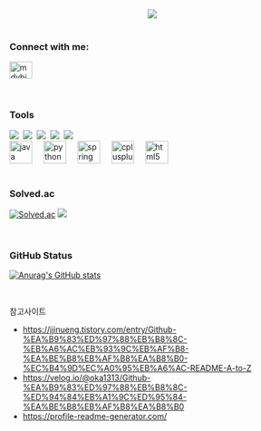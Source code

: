 <div align="center">
  <img src="https://capsule-render.vercel.app/api?type=waving&height=202&color=gradient&text=Welcome%20to%20GitHub&section=header&reversal=false&fontAlign=50&descAlign=60&animation=fadeIn&fontAlignY=42&fontSize=60" />
</div>

<br>

<h3 align="left">Connect with me:</h3>
<p align="left">
<a href="https://instagram.com/mdybie2_" target="blank"><img align="center" src="https://raw.githubusercontent.com/rahuldkjain/github-profile-readme-generator/master/src/images/icons/Social/instagram.svg" alt="mdybie2_" height="30" width="40" /></a>
</p>

<br>

<h3 align="leftr">Tools</h3>
<div align="left">
  <img src="https://img.shields.io/badge/java-%23007396.svg?&style=for-the-badge&logo=java&logoColor=white" />&nbsp
  <img src="https://img.shields.io/badge/python-%233776AB.svg?&style=for-the-badge&logo=python&logoColor=white" />&nbsp
<img src="https://img.shields.io/badge/spring-%236DB33F.svg?&style=for-the-badge&logo=spring&logoColor=white" />&nbsp
  <img src="https://img.shields.io/badge/C++-%233776AB.svg?&style=for-the-badge&logo=cplusplus&logoColor=white" />&nbsp
  <img src="https://img.shields.io/badge/html5-%23E34F26.svg?&style=for-the-badge&logo=html5&logoColor=white" />&nbsp
</div>

<div align="left">
  <img src="https://cdn.jsdelivr.net/gh/devicons/devicon/icons/java/java-original.svg" height="40" alt="java logo"  />
  <img width="12" />
  <img src="https://cdn.jsdelivr.net/gh/devicons/devicon/icons/python/python-original.svg" height="40" alt="python logo"  />
  <img width="12" />
  <img src="https://cdn.jsdelivr.net/gh/devicons/devicon/icons/spring/spring-original.svg" height="40" alt="spring logo"  />
  <img width="12" />
  <img src="https://cdn.jsdelivr.net/gh/devicons/devicon/icons/cplusplus/cplusplus-original.svg" height="40" alt="cplusplus logo"  />
  <img width="12" />
  <img src="https://cdn.jsdelivr.net/gh/devicons/devicon/icons/html5/html5-original.svg" height="40" alt="html5 logo"  />
</div>


<br>

<h3 align="left">Solved.ac</h3>
<div align="left">

[![Solved.ac](http://mazassumnida.wtf/api/generate_badge?boj=mtur42)](https://solved.ac/mtur42)
<img src="http://mazandi.herokuapp.com/api?handle=mtur42&theme=warm"/>
</div>

<br>

<h3 align="left">GitHub Status</h3>
<div align="left"> 

[![Anurag's GitHub stats](https://github-readme-stats.vercel.app/api?username=MinJuTur&count_private=true&show_icons=true&theme=radical)](https://github.com/anuraghazra/github-readme-stats)
</div>

<br>

참고사이트
- https://jjinueng.tistory.com/entry/Github-%EA%B9%83%ED%97%88%EB%B8%8C-%EB%A6%AC%EB%93%9C%EB%AF%B8-%EA%BE%B8%EB%AF%B8%EA%B8%B0-%EC%B4%9D%EC%A0%95%EB%A6%AC-README-A-to-Z
- https://velog.io/@oka1313/Github-%EA%B9%83%ED%97%88%EB%B8%8C-%ED%94%84%EB%A1%9C%ED%95%84-%EA%BE%B8%EB%AF%B8%EA%B8%B0
- https://profile-readme-generator.com/
